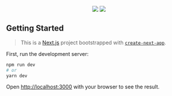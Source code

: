 <p align="center">
  <img src="http://upload-gifs.s3-sa-east-1.amazonaws.com/8cf24c73-4c3e-4fcb-9aff-a05dc2f90efb_cover-thompson.png" />
  <img src="http://upload-gifs.s3-sa-east-1.amazonaws.com/6828b0e9-a55a-4cad-b7eb-d7e777f7e251_score-thompson.jpg" />
</p>

## Getting Started
> This is a [Next.js](https://nextjs.org/) project bootstrapped with [`create-next-app`](https://github.com/vercel/next.js/tree/canary/packages/create-next-app).

First, run the development server:

```bash
npm run dev
# or
yarn dev
```

Open [http://localhost:3000](http://localhost:3000) with your browser to see the result.
